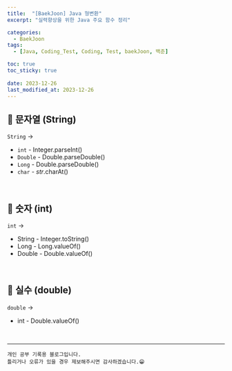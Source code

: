 ```yaml
---
title:  "[BaekJoon] Java 형변환"
excerpt: "실력향상을 위한 Java 주요 함수 정리"

categories:
  - BaekJoon
tags:
  - [Java, Coding_Test, Coding, Test, baekJoon, 백준]

toc: true
toc_sticky: true
 
date: 2023-12-26
last_modified_at: 2023-12-26
---
```


## 📖 문자열 (String)

`String` -> 
 - `int` - Integer.parseInt()
 - `Double` -  Double.parseDouble()
 - `Long` -  Double.parseDouble()
 - `char` - *str*.charAt()

<br>

## 📖 숫자 (int)

`int` ->
 - String - Integer.toString()
 - Long - Long.valueOf()
 - Double - Double.valueOf()

<br>

## 📖 실수 (double)

`double` ->
 - int - Double.valueOf()

<br>


***
    개인 공부 기록용 블로그입니다.
    틀리거나 오류가 있을 경우 제보해주시면 감사하겠습니다.😁